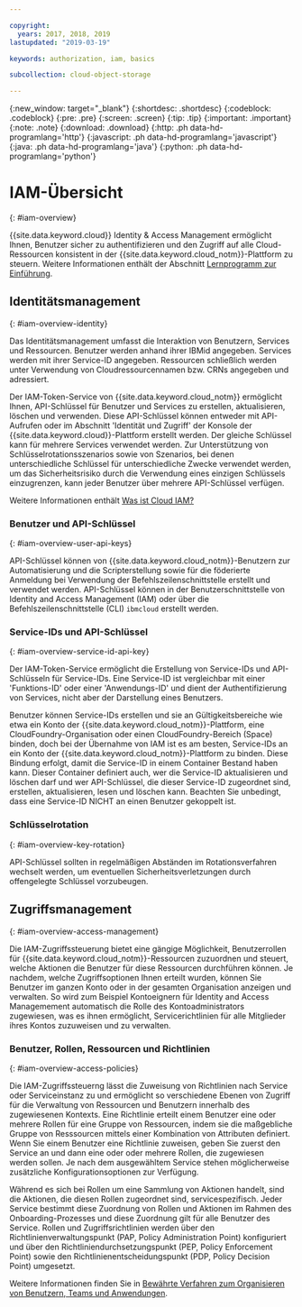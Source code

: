 ```yaml
---

copyright:
  years: 2017, 2018, 2019
lastupdated: "2019-03-19"

keywords: authorization, iam, basics

subcollection: cloud-object-storage

---
```

{:new_window: target="_blank"}
{:shortdesc: .shortdesc}
{:codeblock: .codeblock}
{:pre: .pre}
{:screen: .screen}
{:tip: .tip}
{:important: .important}
{:note: .note}
{:download: .download} 
{:http: .ph data-hd-programlang='http'} 
{:javascript: .ph data-hd-programlang='javascript'} 
{:java: .ph data-hd-programlang='java'} 
{:python: .ph data-hd-programlang='python'}

# IAM-Übersicht
{: #iam-overview}

{{site.data.keyword.cloud}} Identity & Access Management ermöglicht Ihnen, Benutzer sicher zu authentifizieren und den Zugriff auf alle Cloud-Ressourcen konsistent in der {{site.data.keyword.cloud_notm}}-Plattform zu steuern. Weitere Informationen enthält der Abschnitt [Lernprogramm zur Einführung](/docs/iam?topic=iam-getstarted#getstarted).

## Identitätsmanagement
{: #iam-overview-identity}

Das Identitätsmanagement umfasst die Interaktion von Benutzern, Services und Ressourcen. Benutzer werden anhand ihrer IBMid angegeben. Services werden mit ihrer Service-ID angegeben. Ressourcen schließlich werden unter Verwendung von Cloudressourcennamen bzw. CRNs angegeben und adressiert.

Der IAM-Token-Service von {{site.data.keyword.cloud_notm}} ermöglicht Ihnen, API-Schlüssel für Benutzer und Services zu erstellen, aktualisieren, löschen und verwenden. Diese API-Schlüssel können entweder mit API-Aufrufen oder im Abschnitt 'Identität und Zugriff' der Konsole der {{site.data.keyword.cloud}}-Plattform erstellt werden. Der gleiche Schlüssel kann für mehrere Services verwendet werden. Zur Unterstützung von Schlüsselrotationsszenarios sowie von Szenarios, bei denen unterschiedliche Schlüssel für unterschiedliche Zwecke verwendet werden, um das Sicherheitsrisiko durch die Verwendung eines einzigen Schlüssels einzugrenzen, kann jeder Benutzer über mehrere API-Schlüssel verfügen.

Weitere Informationen enthält [Was ist Cloud IAM?](/docs/iam?topic=iam-iamoverview#iamoverview)

### Benutzer und API-Schlüssel
{: #iam-overview-user-api-keys}

API-Schlüssel können von {{site.data.keyword.cloud_notm}}-Benutzern zur Automatisierung und die Scripterstellung sowie für die föderierte Anmeldung bei Verwendung der Befehlszeilenschnittstelle erstellt und verwendet werden. API-Schlüssel können in der Benutzerschnittstelle von Identity and Access Management (IAM) oder über die Befehlszeilenschnittstelle (CLI) `ibmcloud` erstellt werden.

### Service-IDs und API-Schlüssel
{: #iam-overview-service-id-api-key}

Der IAM-Token-Service ermöglicht die Erstellung von Service-IDs und API-Schlüsseln für Service-IDs. Eine Service-ID ist vergleichbar mit einer 'Funktions-ID' oder einer 'Anwendungs-ID' und dient der Authentifizierung von Services, nicht aber der Darstellung eines Benutzers.

Benutzer können Service-IDs erstellen und sie an Gültigkeitsbereiche wie etwa ein Konto der {{site.data.keyword.cloud_notm}}-Plattform, eine CloudFoundry-Organisation oder einen CloudFoundry-Bereich (Space) binden, doch bei der Übernahme von IAM ist es am besten, Service-IDs an ein Konto der {{site.data.keyword.cloud_notm}}-Plattform zu binden. Diese Bindung erfolgt, damit die Service-ID in einem Container Bestand haben kann. Dieser Container definiert auch, wer die Service-ID aktualisieren und löschen darf und wer API-Schlüssel, die dieser Service-ID zugeordnet sind, erstellen, aktualisieren, lesen und löschen kann. Beachten Sie unbedingt, dass eine Service-ID NICHT an einen Benutzer gekoppelt ist.

### Schlüsselrotation
{: #iam-overview-key-rotation}

API-Schlüssel sollten in regelmäßigen Abständen im Rotationsverfahren wechselt werden, um eventuellen Sicherheitsverletzungen durch offengelegte Schlüssel vorzubeugen.

## Zugriffsmanagement
{: #iam-overview-access-management}

Die IAM-Zugriffssteuerung bietet eine gängige Möglichkeit, Benutzerrollen für {{site.data.keyword.cloud_notm}}-Ressourcen zuzuordnen und steuert, welche Aktionen die Benutzer für diese Ressourcen durchführen können. Je nachdem, welche Zugriffsoptionen Ihnen erteilt wurden, können Sie Benutzer im ganzen Konto oder in der gesamten Organisation anzeigen und verwalten. So wird zum Beispiel Kontoeignern für Identity and Access Managemement automatisch die Rolle des Kontoadministrators zugewiesen, was es ihnen ermöglicht, Servicerichtlinien für alle Mitglieder ihres Kontos zuzuweisen und zu verwalten.

### Benutzer, Rollen, Ressourcen und Richtlinien
{: #iam-overview-access-policies}

Die IAM-Zugriffssteuerng lässt die Zuweisung von Richtlinien nach Service oder Serviceinstanz zu und ermöglicht so verschiedene Ebenen von Zugriff für die Verwaltung von Ressourcen und Benutzern innerhalb des zugewiesenen Kontexts. Eine Richtlinie erteilt einem Benutzer eine oder mehrere Rollen für eine Gruppe von Ressourcen, indem sie die maßgebliche Gruppe von Resssourcen mittels einer Kombination von Attributen definiert. Wenn Sie einem Benutzer eine Richtlinie zuweisen, geben Sie zuerst den Service an und dann eine oder oder mehrere Rollen, die zugewiesen werden sollen. Je nach dem ausgewähltem Service stehen möglicherweise zusätzliche Konfigurationsoptionen zur Verfügung.

Während es sich bei Rollen um eine Sammlung von Aktionen handelt, sind die Aktionen, die diesen Rollen zugeordnet sind, servicespezifisch. Jeder Service bestimmt diese Zuordnung von Rollen und Aktionen im Rahmen des Onboarding-Prozesses und diese Zuordnung gilt für alle Benutzer des Service. Rollen und Zugriffsrichtlinien werden über den Richtlinienverwaltungspunkt (PAP, Policy Administration Point) konfiguriert und über den Richtliniendurchsetzungspunkt (PEP, Policy Enforcement Point) sowie den Richtlinienentscheidungspunkt (PDP, Policy Decision Point) umgesetzt.

Weitere Informationen finden Sie in [Bewährte Verfahren zum Organisieren von Benutzern, Teams und Anwendungen](/docs/tutorials?topic=solution-tutorials-users-teams-applications#best-practices-for-organizing-users-teams-applications).
